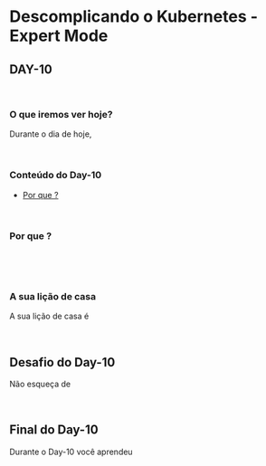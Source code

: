 # Descomplicando o Kubernetes - Expert Mode

## DAY-10
&nbsp;

### O que iremos ver hoje?

Durante o dia de hoje, 



&nbsp;
### Conteúdo do Day-10

- [Por que ?](#por-que-)


&nbsp;
### Por que ?

&nbsp;

&nbsp;

### A sua lição de casa

A sua lição de casa é 

&nbsp;
## Desafio do Day-10

Não esqueça de

&nbsp;

## Final do Day-10

Durante o Day-10 você aprendeu 


&nbsp;
